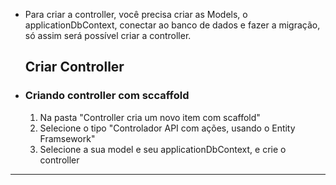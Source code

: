 - Para criar a controller, você precisa criar as Models, o applicationDbContext, conectar ao banco de dados e fazer a migração, só assim será possível criar a controller.
  
  ## Criar Controller

- ### Criando controller com sccaffold
	1. Na pasta "Controller cria um novo item com scaffold"
	2. Selecione o tipo "Controlador API com ações, usando o Entity Framsework"
	3. Selecione a sua model e seu applicationDbContext, e crie o controller
---
